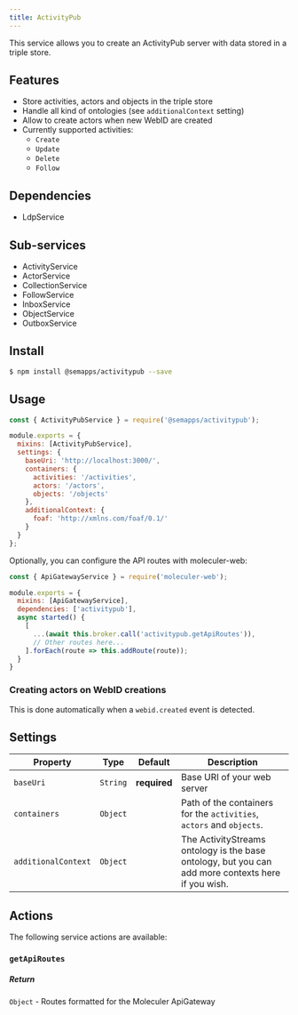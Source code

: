 ```yaml
---
title: ActivityPub
---
```


This service allows you to create an ActivityPub server with data stored in a triple store.

## Features

- Store activities, actors and objects in the triple store
- Handle all kind of ontologies (see `additionalContext` setting)
- Allow to create actors when new WebID are created
- Currently supported activities:
  - `Create`
  - `Update`
  - `Delete`
  - `Follow`

## Dependencies

- LdpService

## Sub-services

- ActivityService
- ActorService
- CollectionService
- FollowService
- InboxService
- ObjectService
- OutboxService

## Install

```bash
$ npm install @semapps/activitypub --save
```

## Usage

```js
const { ActivityPubService } = require('@semapps/activitypub');

module.exports = {
  mixins: [ActivityPubService],
  settings: {
    baseUri: 'http://localhost:3000/',
    containers: {
      activities: '/activities',
      actors: '/actors',
      objects: '/objects'
    },
    additionalContext: {
      foaf: 'http://xmlns.com/foaf/0.1/'
    }
  }
};
```

Optionally, you can configure the API routes with moleculer-web:

```js
const { ApiGatewayService } = require('moleculer-web');

module.exports = {
  mixins: [ApiGatewayService],
  dependencies: ['activitypub'],
  async started() {
    [
      ...(await this.broker.call('activitypub.getApiRoutes')),
      // Other routes here...
    ].forEach(route => this.addRoute(route));
  }
}
```

### Creating actors on WebID creations

This is done automatically when a `webid.created` event is detected.


## Settings

| Property | Type | Default | Description |
| -------- | ---- | ------- | ----------- |
| `baseUri` | `String` | **required** | Base URI of your web server |
| `containers` | `Object` |  | Path of the containers for the `activities`, `actors` and `objects`.
| `additionalContext` | `Object` |  | The ActivityStreams ontology is the base ontology, but you can add more contexts here if you wish.


## Actions

The following service actions are available:

### `getApiRoutes`

##### Return
`Object` - Routes formatted for the Moleculer ApiGateway
